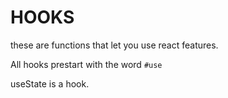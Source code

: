 # HOOKS

these are functions that let you use react features.

All hooks prestart with the word `#use`

useState is a hook.

